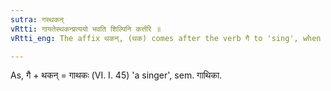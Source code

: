```yaml
---
sutra: गस्थकन्
vRtti: गायतेस्थकन्प्रत्ययो भवति शिल्पिनि कर्त्तरि ॥
vRtti_eng: The affix थकन्, (थक) comes after the verb गै to 'sing', when the agent so expressed, denotes an artist.

---
```

As, गै + थकन् = गाथकः (VI. I. 45) 'a singer', sem. गाथिका.